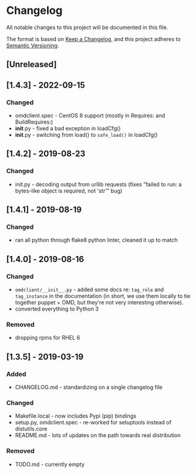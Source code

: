 # Changelog

All notable changes to this project will be documented in this file.

The format is based on [Keep a
Changelog](https://keepachangelog.com/en/1.0.0/), and this project adheres
to [Semantic Versioning](https://semver.org/spec/v2.0.0.html).

## [Unreleased]

## [1.4.3] - 2022-09-15

### Changed

- omdclient.spec - CentOS 8 support (mostly in Requires: and BuildRequires:)
- __init__.py - fixed a bad exception in loadCfg()
- __init__.py - switching from load() to `safe_load()` in loadCfg()

## [1.4.2] - 2019-08-23

### Changed

- init.py - decoding output from urllib requests (fixes "failed to run: a
  bytes-like object is required, not 'str'" bug)

## [1.4.1] - 2019-08-19

### Changed

* ran all python through flake8 python linter, cleaned it up to match

## [1.4.0] - 2019-08-16

### Changed

* `omdclient/__init__.py` - added some docs re: `tag_role` and
  `tag_instance` in the documentation (in short, we use them locally to
  tie together puppet + OMD, but they're not very interesting otherwise).
* converted everything to Python 3

### Removed

* dropping rpms for RHEL 6

## [1.3.5] - 2019-03-19

### Added

* CHANGELOG.md - standardizing on a single changelog file

### Changed

* Makefile.local - now includes Pypi (pip) bindings
* setup.py, omdclient.spec - re-worked for setuptools instead of distutils.core
* README.md - lots of updates on the path towards real distribution

### Removed

* TODO.md - currently empty
